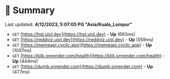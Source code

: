 # 📖 Summary
Last updated: **4/12/2023, 5:07:05 PG "Asia/Kuala_Lumpur"**

- `GET` [https://hst.ujol.dev](https://hst.ujol.dev) - **Up** (693ms)
- `GET` [https://reddviz.ujol.dev](https://reddviz.ujol.dev) - **Up** (559ms)
- `GET` [https://memeapi.cyclic.app](https://memeapi.cyclic.app) - **Up** (1007ms)
- `GET` [https://klik.onrender.com/health](https://klik.onrender.com/health) - **Up** (444ms)
- `GET` [https://dumb.onrender.com](https://dumb.onrender.com) - **Up** (477ms)
